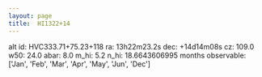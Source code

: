 ```yaml
---
layout: page
title:  HI1322+14
--- 
```

alt id: HVC333.71+75.23+118
ra: 13h22m23.2s
dec: +14d14m08s
cz: 109.0
w50: 24.0
abar: 8.0
m_hi: 5.2
n_hi: 18.6643606995
months observable: ['Jan', 'Feb', 'Mar', 'Apr', 'May', 'Jun', 'Dec']
